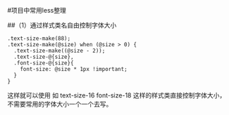 #项目中常用less整理

##（1）通过样式类名自由控制字体大小



```less
.text-size-make(88);
.text-size-make(@size) when (@size > 0) {
  .text-size-make((@size - 2));
  .text-size-@{size},
  .font-size-@{size}{
    font-size: @size * 1px !important;
  }
}

```

这样就可以使用 如 text-size-16  font-size-18 这样的样式类直接控制字体大小，不需要常用的字体大小一个一个去写。
